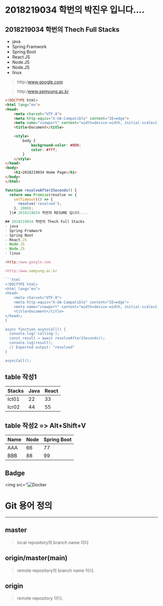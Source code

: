 # 2018219034 학번의 박진우 입니다....

## 2018219034 학번의 Thech Full Stacks
- java
- Spring Framwork
- Spring Boot
- React.JS
- Node.JS
- Node.JS
- linux

>http:/www.google.com

>http:/www.semyung.ac.kr

```html
<!DOCTYPE html>
<html lang="en">
<head>
    <meta charset="UTF-8">
    <meta http-equiv="X-UA-Compatible" content="IE=edge">
    <meta name="viewport" content="width=device-width, initial-scale=1.0">
    <title>Document</title>

    <style>
        body {
            background-color: #000;
            color: #fff;
        }
    </style>
</head>
<body>
    <h1>2018219034 Home Page</h1>
</body>
</html>
```

```javascript
function resolveAfter2Seconds() {
  return new Promise(resolve => {
    setTimeout(() => {
      resolve('resolved');
    }, 2000);
  })# 2018219034 학번의 RESUME 입니다....

## 2018219034 학번의 Thech Full Stacks
- java
- Spring Framwork
- Spring Boot
- React.JS
- Node.JS
- Node.JS
- linux

>http:/www.google.com

>http:/www.semyung.ac.kr

```html
<!DOCTYPE html>
<html lang="en">
<head>
    <meta charset="UTF-8">
    <meta http-equiv="X-UA-Compatible" content="IE=edge">
    <meta name="viewport" content="width=device-width, initial-scale=1.0">
    <title>Document</title>
</head>;
}

async function asyncCall() {
  console.log('calling');
  const result = await resolveAfter2Seconds();
  console.log(result);
  // Expected output: "resolved"
}

asyncCall();
```

## table 작성1
|Stacks|Java|React|
|-|-|-|
|Ict01|22|33|
|Icr02|44|55|



## table 작성2 => Alt+Shift+V
| Name | Node | Spring Boot |
|------|------|-------------|
| AAA  | 66   | 77          |
| BBB  | 88   | 99          |


## Badge
<img src="<img alt="Docker" src="https://img.shields.io/badge/Docker-007AAC?style=for-the-badge&logo=Docker&logoColor=white"/>


# Git 용어 정의
----

## master
> local repository의 branch name 이다

## origin/master(main)
>remote repository의 branch name 이다.

## origin
>remote repository 이다.

